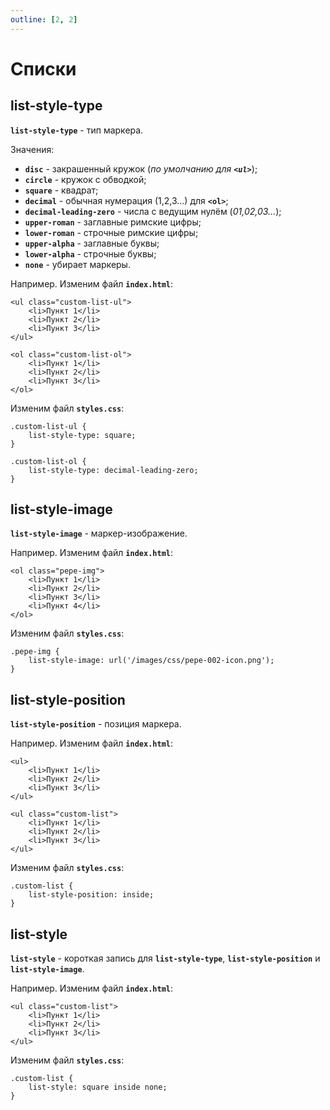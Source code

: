 ```yaml
---
outline: [2, 2]
---
```


<script setup>
import CodePreview from '../.././.vitepress/components/CodePreview.vue';

import html_046 from '../.././.vitepress/examples/css/demo_046/index.html?raw';
import css_046 from '../.././.vitepress/examples/css/demo_046/style.css?raw';
import js_046 from '../.././.vitepress/examples/css/demo_046/script.js?raw';

import html_047 from '../.././.vitepress/examples/css/demo_047/index.html?raw';
import css_047 from '../.././.vitepress/examples/css/demo_047/style.css?raw';
import js_047 from '../.././.vitepress/examples/css/demo_047/script.js?raw';

import html_048 from '../.././.vitepress/examples/css/demo_048/index.html?raw';
import css_048 from '../.././.vitepress/examples/css/demo_048/style.css?raw';
import js_048 from '../.././.vitepress/examples/css/demo_048/script.js?raw';

import html_049 from '../.././.vitepress/examples/css/demo_049/index.html?raw';
import css_049 from '../.././.vitepress/examples/css/demo_049/style.css?raw';
import js_049 from '../.././.vitepress/examples/css/demo_049/script.js?raw';
</script>

# Списки

## list-style-type

**`list-style-type`** - тип маркера.

Значения:

- **`disc`** - закрашенный кружок (_по умолчанию для **`<ul>`**_);
- **`circle`** - кружок с обводкой;
- **`square`** - квадрат;
- **`decimal`** - обычная нумерация (1,2,3…) для **`<ol>`**;
- **`decimal-leading-zero`** - числа с ведущим нулём (_01,02,03…_);
- **`upper-roman`** - заглавные римские цифры;
- **`lower-roman`** - строчные римские цифры;
- **`upper-alpha`** - заглавные буквы;
- **`lower-alpha`** - строчные буквы;
- **`none`** - убирает маркеры.

Например. Изменим файл **`index.html`**:

```html:line-numbers
<ul class="custom-list-ul">
    <li>Пункт 1</li>
    <li>Пункт 2</li>
    <li>Пункт 3</li>
</ul>

<ol class="custom-list-ol">
    <li>Пункт 1</li>
    <li>Пункт 2</li>
    <li>Пункт 3</li>
</ol>
```

Изменим файл **`styles.css`**:

```css:line-numbers
.custom-list-ul {
    list-style-type: square;
}

.custom-list-ol {
    list-style-type: decimal-leading-zero;
}
```

<CodePreview :html="html_046" :css="css_046" :js="js_046" height="200px" />

## list-style-image

**`list-style-image`** - маркер-изображение.

Например. Изменим файл **`index.html`**:

```html:line-numbers
<ol class="pepe-img">
    <li>Пункт 1</li>
    <li>Пункт 2</li>
    <li>Пункт 3</li>
    <li>Пункт 4</li>
</ol>
```

Изменим файл **`styles.css`**:

```css:line-numbers
.pepe-img {
    list-style-image: url('/images/css/pepe-002-icon.png');
}
```

<CodePreview :html="html_047" :css="css_047" :js="js_047" height="300px" />

## list-style-position

**`list-style-position`** - позиция маркера.

Например. Изменим файл **`index.html`**:

```html:line-numbers
<ul>
    <li>Пункт 1</li>
    <li>Пункт 2</li>
    <li>Пункт 3</li>
</ul>

<ul class="custom-list">
    <li>Пункт 1</li>
    <li>Пункт 2</li>
    <li>Пункт 3</li>
</ul>
```

Изменим файл **`styles.css`**:

```css:line-numbers
.custom-list {
    list-style-position: inside;
}
```

<CodePreview :html="html_048" :css="css_048" :js="js_048" height="200px" />

## list-style

**`list-style`** - короткая запись для **`list-style-type`**, **`list-style-position`** и **`list-style-image`**.

Например. Изменим файл **`index.html`**:

```html:line-numbers
<ul class="custom-list">
    <li>Пункт 1</li>
    <li>Пункт 2</li>
    <li>Пункт 3</li>
</ul>
```

Изменим файл **`styles.css`**:

```css:line-numbers
.custom-list {
    list-style: square inside none;
}
```

<CodePreview :html="html_049" :css="css_049" :js="js_049" height="160px" />
